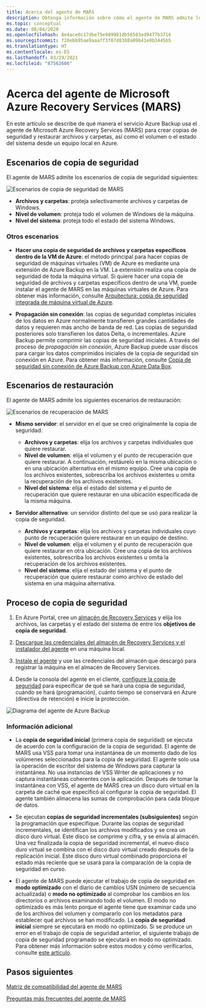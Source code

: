 ```yaml
---
title: Acerca del agente de MARS
description: Obtenga información sobre cómo el agente de MARS admite los escenarios de copia de seguridad
ms.topic: conceptual
ms.date: 08/04/2020
ms.openlocfilehash: 8e4ace0c17dbe75e989981db56583ed9477b3716
ms.sourcegitcommit: f28ebb95ae9aaaff3f87d8388a09b41e0b3445b5
ms.translationtype: HT
ms.contentlocale: es-ES
ms.lasthandoff: 03/29/2021
ms.locfileid: "87562606"
---
```

# <a name="about-the-microsoft-azure-recovery-services-mars-agent"></a>Acerca del agente de Microsoft Azure Recovery Services (MARS)

En este artículo se describe de qué manera el servicio Azure Backup usa el agente de Microsoft Azure Recovery Services (MARS) para crear copias de seguridad y restaurar archivos y carpetas, así como el volumen o el estado del sistema desde un equipo local en Azure.

## <a name="backup-scenarios"></a>Escenarios de copia de seguridad

El agente de MARS admite los escenarios de copia de seguridad siguientes:

![Escenarios de copia de seguridad de MARS](./media/backup-try-azure-backup-in-10-mins/backup-scenarios.png)

- **Archivos y carpetas**: proteja selectivamente archivos y carpetas de Windows.
- **Nivel de volumen**: proteja todo el volumen de Windows de la máquina.
- **Nivel del sistema**: proteja todo el estado del sistema Windows.

### <a name="additional-scenarios"></a>Otros escenarios

- **Hacer una copia de seguridad de archivos y carpetas específicos dentro de la VM de Azure**: el método principal para hacer copias de seguridad de máquinas virtuales (VM) de Azure es mediante una extensión de Azure Backup en la VM. La extensión realiza una copia de seguridad de toda la máquina virtual. Si quiere hacer una copia de seguridad de archivos y carpetas específicos dentro de una VM, puede instalar el agente de MARS en las máquinas virtuales de Azure. Para obtener más información, consulte [Arquitectura: copia de seguridad integrada de máquina virtual de Azure](./backup-architecture.md#architecture-built-in-azure-vm-backup).

- **Propagación sin conexión**: las copias de seguridad completas iniciales de los datos en Azure normalmente transfieren grandes cantidades de datos y requieren más ancho de banda de red. Las copias de seguridad posteriores solo transfieren los datos Delta, o incrementales. Azure Backup permite comprimir las copias de seguridad iniciales. A través del proceso de *propagación sin conexión*, Azure Backup puede usar discos para cargar los datos comprimidos iniciales de la copia de seguridad sin conexión en Azure. Para obtener más información, consulte [Copia de seguridad sin conexión de Azure Backup con Azure Data Box](offline-backup-azure-data-box.md).

## <a name="restore-scenarios"></a>Escenarios de restauración

El agente de MARS admite los siguientes escenarios de restauración:

![Escenarios de recuperación de MARS](./media/backup-try-azure-backup-in-10-mins/restore-scenarios.png)

- **Mismo servidor**: el servidor en el que se creó originalmente la copia de seguridad.
  - **Archivos y carpetas**: elija los archivos y carpetas individuales que quiere restaurar.
  - **Nivel de volumen**: elija el volumen y el punto de recuperación que quiere restaurar. A continuación, restáurelo en la misma ubicación o en una ubicación alternativa en el mismo equipo.  Cree una copia de los archivos existentes, sobrescriba los archivos existentes u omita la recuperación de los archivos existentes.
  - **Nivel del sistema**: elija el estado del sistema y el punto de recuperación que quiere restaurar en una ubicación especificada de la misma máquina.

- **Servidor alternativo**: un servidor distinto del que se usó para realizar la copia de seguridad.
  - **Archivos y carpetas**: elija los archivos y carpetas individuales cuyo punto de recuperación quiere restaurar en un equipo de destino.
  - **Nivel de volumen**: elija el volumen y el punto de recuperación que quiere restaurar en otra ubicación. Cree una copia de los archivos existentes, sobrescriba los archivos existentes u omita la recuperación de los archivos existentes.
  - **Nivel del sistema**: elija el estado del sistema y el punto de recuperación que quiere restaurar como archivo de estado del sistema en una máquina alternativa.

## <a name="backup-process"></a>Proceso de copia de seguridad

1. En Azure Portal, cree un [almacén de Recovery Services](install-mars-agent.md#create-a-recovery-services-vault) y elija los archivos, las carpetas y el estado del sistema de entre los **objetivos de copia de seguridad**.
2. [Descargue las credenciales del almacén de Recovery Services y el instalador del agente](./install-mars-agent.md#download-the-mars-agent) en una máquina local.

3. [Instale el agente](./install-mars-agent.md#install-and-register-the-agent) y use las credenciales del almacén que descargó para registrar la máquina en el almacén de Recovery Services.
4. Desde la consola del agente en el cliente, [configure la copia de seguridad](./backup-windows-with-mars-agent.md#create-a-backup-policy) para especificar de qué se hará una copia de seguridad, cuándo se hará (programación), cuánto tiempo se conservará en Azure (directiva de retención) e inicie la protección.

![Diagrama del agente de Azure Backup](./media/backup-try-azure-backup-in-10-mins/backup-process.png)

### <a name="additional-information"></a>Información adicional

- La **copia de seguridad inicial** (primera copia de seguridad) se ejecuta de acuerdo con la configuración de la copia de seguridad.  El agente de MARS usa VSS para tomar una instantánea de un momento dado de los volúmenes seleccionados para la copia de seguridad. El agente solo usa la operación de escritor del sistema de Windows para capturar la instantánea. No usa instancias de VSS Writer de aplicaciones y no captura instantáneas coherentes con la aplicación. Después de tomar la instantánea con VSS, el agente de MARS crea un disco duro virtual en la carpeta de caché que especificó al configurar la copia de seguridad. El agente también almacena las sumas de comprobación para cada bloque de datos.

- Se ejecutan **copias de seguridad incrementales (subsiguientes)** según la programación que especifique. Durante las copias de seguridad incrementales, se identifican los archivos modificados y se crea un disco duro virtual. Este disco se comprime y cifra, y se envía al almacén. Una vez finalizada la copia de seguridad incremental, el nuevo disco duro virtual se combina con el disco duro virtual creado después de la replicación inicial. Este disco duro virtual combinado proporciona el estado más reciente que se usará para la comparación de la copia de seguridad en curso.

- El agente de MARS puede ejecutar el trabajo de copia de seguridad en **modo optimizado** con el diario de cambios USN (número de secuencia actualizada) o **modo no optimizado** al comprobar los cambios en los directorios o archivos examinando todo el volumen. El modo no optimizado es más lento porque el agente tiene que examinar cada uno de los archivos del volumen y compararlo con los metadatos para establecer qué archivos se han modificado.  La **copia de seguridad inicial** siempre se ejecutará en modo no optimizado. Si se produce un error en el trabajo de copia de seguridad anterior, el siguiente trabajo de copia de seguridad programado se ejecutará en modo no optimizado. Para obtener más información sobre estos modos y cómo verificarlos, consulte [este artículo](backup-azure-troubleshoot-slow-backup-performance-issue.md#cause-backup-job-running-in-unoptimized-mode).

## <a name="next-steps"></a>Pasos siguientes

[Matriz de compatibilidad del agente de MARS](./backup-support-matrix-mars-agent.md)

[Preguntas más frecuentes del agente de MARS](./backup-azure-file-folder-backup-faq.md)
